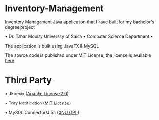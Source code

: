 # Inventory-Management
Inventory Management Java application that I have built for my bachelor's degree project

• Dr. Tahar Moulay University of Saida • Computer Science Department •

The application is built using JavaFX & MySQL

The source code is published under MIT License, the license is available <a href="https://github.com/marwane323/Inventory-Management/blob/master/LICENSE">here</a> 

# Third Party
• JFoenix (<a href="https://github.com/jfoenixadmin/JFoenix/blob/master/LICENSE">Apache License 2.0</a>)

• Tray Notification (<a href="https://github.com/PlusHaze/TrayNotification/blob/master/LICENSE.md">MIT License</a>)

• MySQL Connector/J 5.1 (<a href="https://downloads.mysql.com/docs/licenses/connector-j-5.1-gpl-en.pdf">GNU GPL</a>)
